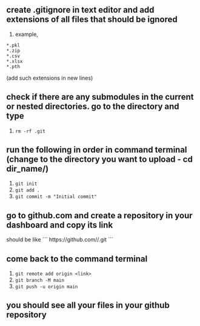 ## create .gitignore in text editor and add extensions of all files that should be ignored
1. example, 
```
*.pkl
*.zip
*.csv
*.xlsx
*.pth
```
(add such extensions in new lines)

## check if there are any submodules in the current or nested directories. go to the directory and type
1. ```rm -rf .git```

## run the following in order in command terminal (change to the directory you want to upload - cd dir_name/)
1. ```git init```
2. ```git add .```
3. ```git commit -m "Initial commit"```

## go to github.com and create a repository in your dashboard and copy its link
<link> should be like 
```
https://github.com/<your_username>/<your_repository_name>.git
```

## come back to the command terminal
1. ```git remote add origin <link>```
2. ```git branch -M main```
3. ```git push -u origin main```


## you should see all your files in your github repository 
